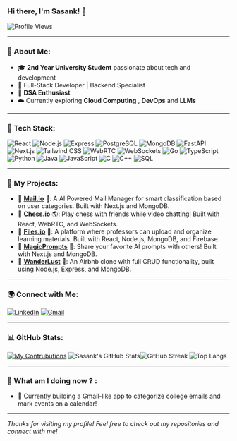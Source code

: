 ### Hi there, I'm Sasank! 👋

![Profile Views](https://komarev.com/ghpvc/?username=Sasank&label=Profile%20views&color=0e75b6&style=flat)

---

### 🌟 About Me:

- 🎓 **2nd Year University Student** passionate about tech and development
- 🚀 Full-Stack Developer | Backend Specialist
- 🔢 **DSA Enthusiast**
- ☁️ Currently exploring **Cloud Computing** , **DevOps** and **LLMs** 

---

### 🔧 Tech Stack:

![React](https://img.shields.io/badge/React-20232A?style=for-the-badge&logo=react&logoColor=61DAFB)
![Node.js](https://img.shields.io/badge/Node.js-339933?style=for-the-badge&logo=nodedotjs&logoColor=white)
![Express](https://img.shields.io/badge/Express.js-000000?style=for-the-badge&logo=express&logoColor=white)
![PostgreSQL](https://img.shields.io/badge/PostgreSQL-336791?style=for-the-badge&logo=postgresql&logoColor=white)
![MongoDB](https://img.shields.io/badge/MongoDB-4EA94B?style=for-the-badge&logo=mongodb&logoColor=white)
![FastAPI](https://img.shields.io/badge/FastAPI-009688?style=for-the-badge&logo=fastapi&logoColor=white)
![Next.js](https://img.shields.io/badge/Next.js-000000?style=for-the-badge&logo=nextdotjs&logoColor=white)
![Tailwind CSS](https://img.shields.io/badge/Tailwind_CSS-38B2AC?style=for-the-badge&logo=tailwind-css&logoColor=white)
![WebRTC](https://img.shields.io/badge/WebRTC-333333?style=for-the-badge&logo=webrtc&logoColor=white)
![WebSockets](https://img.shields.io/badge/WebSockets-4FC08D?style=for-the-badge&logo=websockets&logoColor=white)
![Go](https://img.shields.io/badge/Go-00ADD8?style=for-the-badge&logo=go&logoColor=white)
![TypeScript](https://img.shields.io/badge/TypeScript-007ACC?style=for-the-badge&logo=typescript&logoColor=white)
![Python](https://img.shields.io/badge/Python-3776AB?style=for-the-badge&logo=python&logoColor=white)
![Java](https://img.shields.io/badge/Java-ED8B00?style=for-the-badge&logo=java&logoColor=white)
![JavaScript](https://img.shields.io/badge/JavaScript-F7DF1E?style=for-the-badge&logo=javascript&logoColor=black)
![C](https://img.shields.io/badge/C-00599C?style=for-the-badge&logo=c&logoColor=white)
![C++](https://img.shields.io/badge/C%2B%2B-00599C?style=for-the-badge&logo=c%2B%2B&logoColor=white)
![SQL](https://img.shields.io/badge/SQL-4479A1?style=for-the-badge&logo=sql&logoColor=white)

---

### 🎨 My Projects:

- 🏨 **[Mail.io](https://github.com/Sasank-V/Mail-io)** 📍: A AI Powered Mail Manager for smart classification based on user categories. Built with Next.js and MongoDB.
- 🔢 **[Chess.io](https://github.com/Sasank-V/Chess.io)** 🌎: Play chess with friends while video chatting! Built with React, WebRTC, and WebSockets.
- 📄 **[Files.io](https://github.com/Sasank-V/Files.io)** 📂: A platform where professors can upload and organize learning materials. Built with React, Node.js, MongoDB, and Firebase.
- 🚀 **[MagicPrompts](https://github.com/Sasank-V/MagicPrompts)** 🎨: Share your favorite AI prompts with others! Built with Next.js and MongoDB.
- 🏨 **[WanderLust](https://github.com/Sasank-V/WanderLust)** 📍: An Airbnb clone with full CRUD functionality, built using Node.js, Express, and MongoDB.
---

### 🌍 Connect with Me:

[![LinkedIn](https://img.shields.io/badge/LinkedIn-0077B5?style=for-the-badge&logo=linkedin&logoColor=white)](https://linkedin.com/in/sasank-v)
[![Gmail](https://img.shields.io/badge/Gmail-D14836?style=for-the-badge&logo=gmail&logoColor=white)](mailto:sasanklearner@.com)

---

### 📊 GitHub Stats:
[![My Contrubutions](https://github-readme-activity-graph.vercel.app/graph?username=Sasank-V&theme=github-dark-dimmed)](https://github.com/Sasank-V/github-readme-activity-graph)
  ![Sasank's GitHub Stats](https://github-readme-stats.vercel.app/api?username=Sasank-V&show_icons=true&theme=radical)![GitHub Streak](https://github-readme-streak-stats.herokuapp.com/?user=Sasank-V&theme=radical)
                      ![Top Langs](https://github-readme-stats.vercel.app/api/top-langs/?username=Sasank-V&layout=compact&theme=radical)

---

### 🚀 What am I doing now ? :

- 🔧 Currently building a Gmail-like app to categorize college emails and mark events on a calendar!

---

*Thanks for visiting my profile! Feel free to check out my repositories and connect with me!*
